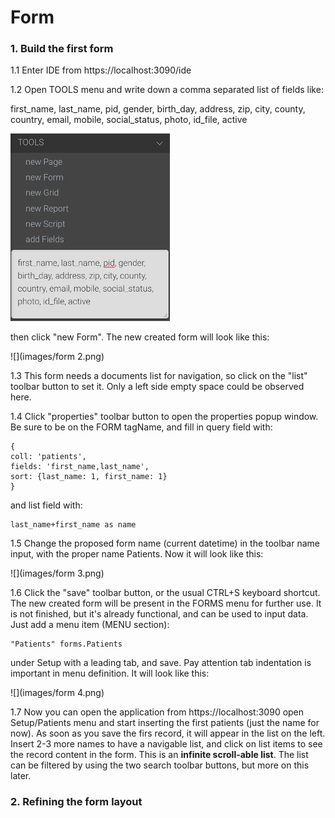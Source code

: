 # Form

### 1. Build the first form

1.1 Enter IDE from https://localhost:3090/ide

1.2 Open TOOLS menu and write down a comma separated list of fields like: 

first_name, last_name, pid, gender, birth_day, address, zip, city, county, country, email, mobile, social_status, photo, id_file, active

<img src="images/form 1.png"  />

then click "new Form". The new created form will look like this:

![](images/form 2.png)

1.3 This form needs a documents list for navigation, so click on the "list" toolbar button to set it. Only a left side empty space could be observed here.

1.4 Click "properties" toolbar button to open the properties popup window. Be sure to be on the FORM tagName, and fill in query field with:

```
{
coll: 'patients',
fields: 'first_name,last_name',
sort: {last_name: 1, first_name: 1}
}
```

and list field with: 

```
last_name+first_name as name
```

1.5 Change the proposed form name (current datetime) in the toolbar name input, with the proper name Patients. Now it will look like this:

![](images/form 3.png)

1.6 Click the "save" toolbar button, or the usual CTRL+S keyboard shortcut. The new created form will be present in the FORMS menu for further use. It is not finished, but it's already functional, and can be used to input data. Just add a menu item (MENU section):	

```
"Patients" forms.Patients
```

under Setup with a leading tab, and save. Pay attention tab indentation is important in menu definition. It will look like this:

![](images/form 4.png)

1.7 Now you can open the application from https://localhost:3090 open Setup/Patients menu and start inserting the first patients (just the name for now). As soon as you save the firs record, it will appear in the list on the left. Insert 2-3 more names to have a navigable list, and click on list items to see the record content in the form. This is an **infinite scroll-able list**. The list can be filtered by using the two search toolbar buttons, but more on this later.



### 2. Refining the form layout